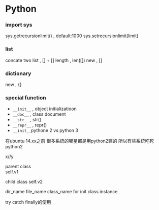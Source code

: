 # Python


### import sys
sys.getrecursionlimit() , default:1000
sys.setrecursionlimit(limit)


### list
concate two list ,  [] + []
length , len([])
new , []

### dictionary
new , {}



### special function

- `__init__` , object initializatioon
- `__doc__` , class document
- `__str__` , str()
- `__repr__` , repr()
- `__init__`pythone 2 vs python 3

在ubuntu 14.xx之前 很多系統的嘟星都是用python2建的
所以有些系統吃死python2



x//y

parent class  
    self.v1

child class
    self.v2


dir_name file_name class_name for init class instance



try catch finally的使用


